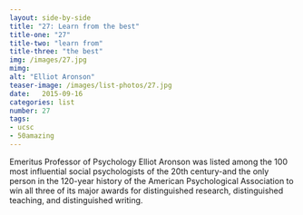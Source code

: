```yaml
---
layout: side-by-side
title: "27: Learn from the best"
title-one: "27"
title-two: "learn from"
title-three: "the best"
img: /images/27.jpg
mimg: 
alt: "Elliot Aronson"
teaser-image: /images/list-photos/27.jpg
date:   2015-09-16
categories: list
number: 27
tags:
- ucsc
- 50amazing
---
```

Emeritus Professor of Psychology Elliot Aronson was listed among the 100 most influential social psychologists of the 20th century-and the only person in the 120-year history of the American Psychological Association to win all three of its major awards for distinguished research, distinguished teaching, and distinguished writing.